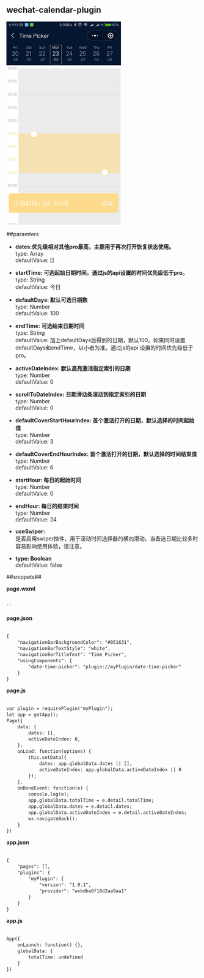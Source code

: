 ## wechat-calendar-plugin

<img width="300" align="center" src="picture.jpg"/>

##paramters

* **dates:优先级相对其他pro最高，主要用于再次打开恢复状态使用。**  
type: Array  
defaultValue: []  
  
* **startTime: 可选起始日期时间。通过js的api设置的时间优先级低于pro。**  
type: String  
defaultValue: 今日  
  
* **defaultDays: 默认可选日期数**  
type: Number  
defaultValue: 100  
  
* **endTime: 可选结束日期时间**  
type: String  
defaultValue: 加上defaultDays后得到的日期，默认100。如果同时设置defaultDays和endTime，以小者为准。通过js的api  设置的时间优先级低于pro。
  
* **activeDateIndex: 默认高亮激活指定索引的日期**  
type: Number  
defaultValue: 0  
  
* **scrollToDateIndex: 日期滑动条滚动到指定索引的日期**  
type: Number  
defaultValue: 0  
  
* **defaultCoverStartHourIndex: 首个激活打开的日期，默认选择的时间起始值**  
type: Number  
defaultValue: 3  
  
* **defaultCoverEndHourIndex: 首个激活打开的日期，默认选择的时间结束值**  
type: Number  
defaultValue: 6  
  
* **startHour:   每日的起始时间**  
type: Number  
defaultValue: 0  
  
* **endHour: 每日的结束时间**  
type: Number  
defaultValue: 24  
  
* **useSwiper:**  
是否启用swiper控件，用于滚动时间选择器的横向滑动。当备选日期比较多时容易影响使用体验，请注意。

* **type: Boolean**  
defaultValue: false  


##snippets##

**page.wxml**
<pre><code>
`<date-time-picker
	binddoneevent="onDoneEvent"
	dates="{{dates}}"
	start-time=""
	default-days="300"
	active-date-index="{{activeDateIndex}}"
	default-cover-start-hour-index='3'
	default-cover-end-hour-index='6'
	start-hour='6'
	end-hour=''
	use-swiper="{{false}}" />`
</code></pre>
**page.json**
<pre><code>
{
	"navigationBarBackgroundColor": "#051631",
	"navigationBarTextStyle": "white",
	"navigationBarTitleText": "Time Picker",
	"usingComponents": {
		"date-time-picker": "plugin://myPlugin/date-time-picker"
	}
}
</code></pre>
**page.js**
<pre><code>
var plugin = requirePlugin("myPlugin");
let app = getApp();
Page({
	data: {
		dates: [],
		activeDateIndex: 0,
	},
	onLoad: function(options) {
		this.setData({
			dates: app.globalData.dates || [],
			activeDateIndex: app.globalData.activeDateIndex || 0
		});
	},
	onDoneEvent: function(e) {
		console.log(e);
		app.globalData.totalTime = e.detail.totalTime;
		app.globalData.dates = e.detail.dates;
		app.globalData.activeDateIndex = e.detail.activeDateIndex;
		wx.navigateBack();
	}
})
</code></pre>
**app.json**
<pre><code>
{
	"pages": [],
	"plugins": {
		"myPlugin": {
			"version": "1.0.1",
			"provider": "wxbdba0f18d2aa9aa1"
		}
	}
}
</code></pre>
**app.js**
<pre><code>
App({
	onLaunch: function() {},
	globalData: {
		totalTime: undefined
	}
})
</code></pre>
